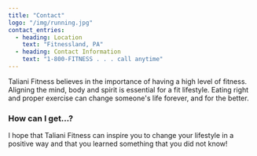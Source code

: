 ```yaml
---
title: "Contact"
logo: "/img/running.jpg"
contact_entries:
  - heading: Location
    text: "Fitnessland, PA"
  - heading: Contact Information
    text: "1-800-FITNESS . . . call anytime"
---
```


Taliani Fitness believes in the importance of having a high level of fitness. Aligning the mind, body and spirit is essential for a fit lifestyle. Eating right and proper exercise can change someone's life forever, and for the better.

<h3 class="f4 b lh-title mb2">How can I get…?</h3>

I hope that Taliani Fitness can inspire you to change your lifestyle in a positive way and that you learned something that you did not know!
